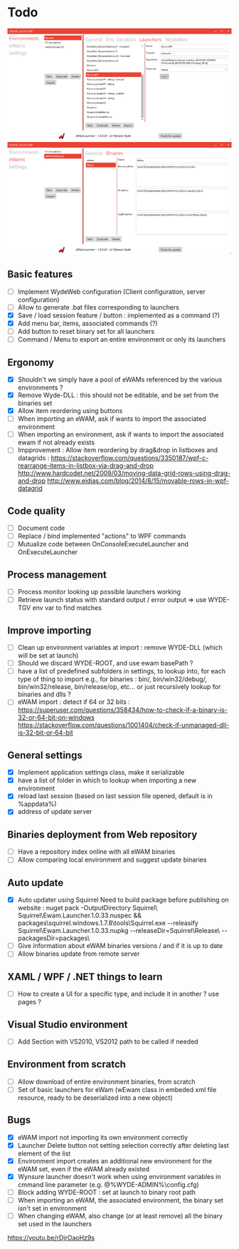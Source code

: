 # Todo


![screen01](doc/screenshot-01.png)
![screen02](doc/screenshot-02.png)


## Basic features
- [ ] Implement WydeWeb configuration (Client configuration, server configuration)
- [ ] Allow to generate .bat files corresponding to launchers
- [x] Save / load session feature / button : implemented as a command (?)
- [x] Add menu bar, items, associated commands (?)
- [ ] Add button to reset binary set for all launchers
- [ ] Command / Menu to export an entire environment or only its launchers
	
## Ergonomy
- [x] Shouldn't we simply have a pool of eWAMs referenced by the various environments ?
- [x] Remove Wyde-DLL : this should not be editable, and be set from the binaries set
- [x] Allow item reordering using buttons
- [ ] When importing an eWAM, ask if wants to import the associated environment
- [ ] When importing an environment, ask if wants to import the associated ewam if not already exists
- [ ] Impprovement : Allow item reordering by drag&drop in listboxes and datagrids : 
   https://stackoverflow.com/questions/3350187/wpf-c-rearrange-items-in-listbox-via-drag-and-drop
   http://www.hardcodet.net/2009/03/moving-data-grid-rows-using-drag-and-drop
   http://www.eidias.com/blog/2014/8/15/movable-rows-in-wpf-datagrid
	
## Code quality
- [ ] Document code
- [ ] Replace / bind implemented "actions" to WPF commands
- [ ] Mutualize code between OnConsoleExecuteLauncher and OnExecuteLauncher

## Process management
- [ ] Process monitor looking up possible launchers working
- [ ] Retrieve launch status with standard output / error output
	=> use WYDE-TGV env var to find matches
	
## Improve importing
- [ ] Clean up environment variables at import : remove WYDE-DLL (which will be set at launch)
- [ ] Should we discard WYDE-ROOT, and use ewam basePath ?
- [ ] have a list of predefined subfolders in settings, to lookup into, for each type of thing to import
	e.g., for binaries : bin/, bin/win32/debug/, bin/win32/release, bin/release/op, etc... or just recursively lookup for binaries and dlls ?
- [ ] eWAM import : detect if 64 or 32 bits : https://superuser.com/questions/358434/how-to-check-if-a-binary-is-32-or-64-bit-on-windows
   https://stackoverflow.com/questions/1001404/check-if-unmanaged-dll-is-32-bit-or-64-bit
	
## General settings
- [x] Implement application settings class, make it serializable
- [x] have a list of folder in which to lookup when importing a new environment
- [x] reload last session (based on last session file opened, default is in %appdata%)
- [x] address of update server

## Binaries deployment from Web repository
- [ ] Have a repository index online with all eWAM binaries
- [ ] Allow comparing local environment and suggest update binaries
		
## Auto update
- [x] Auto updater using Squirrel
   Need to build package before publishing on website :
      nuget pack -OutputDirectory Squirrel\ Squirrel\Ewam.Launcher.1.0.33.nuspec && packages\squirrel.windows.1.7.8\tools\Squirrel.exe --releasify Squirrel\Ewam.Launcher.1.0.33.nupkg --releaseDir=Squirrel\Release\ --packagesDir=packages\
- [ ] Give information about eWAM binaries versions / and if it is up to date
- [ ] Allow binaries update from remote server

## XAML / WPF / .NET things to learn
- [ ] How to create a UI for a specific type, and include it in another ? use pages ?

## Visual Studio environment
- [ ] Add Section with VS2010, VS2012 path to be called if needed

## Environment from scratch
- [ ] Allow download of entire environment binaries, from scratch
- [ ] Set of basic launchers for eWam (wEwam class in embeded xml file resource, ready to be deserialized into a new object)

## Bugs
- [x] eWAM import not importing its own environment correctly
- [x] Launcher Delete button not setting selection correctly after deleting last element of the list
- [x] Environment import creates an additional new environment for the eWAM set, even if the eWAM already existed
- [x] Wynsure launcher doesn't work when using environment variables in cmmand line parameter (e.g. @%WYDE-ADMIN%\config.cfg)
- [ ] Block adding WYDE-ROOT : set at launch to binary root path
- [ ] When importing an eWAM, the associated environment, the binary set isn't set in environment
- [ ] When changing eWAM, also change (or at least remove) all the binary set used in the launchers

https://youtu.be/rDjrOaoHz9s

